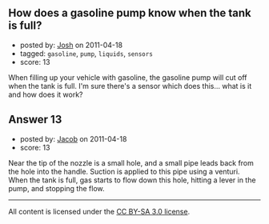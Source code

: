 ## How does a gasoline pump know when the tank is full?

- posted by: [Josh](https://stackexchange.com/users/-1/20-josh) on 2011-04-18
- tagged: `gasoline`, `pump`, `liquids`, `sensors`
- score: 13

When filling up your vehicle with gasoline, the gasoline pump will cut off when the tank is full. I'm sure there's a sensor which does this... what is it and how does it work?


## Answer 13

- posted by: [Jacob](https://stackexchange.com/users/-1/28-jacob) on 2011-04-18
- score: 13

Near the tip of the nozzle is a small hole, and a small pipe leads back from the hole into the handle. Suction is applied to this pipe using a venturi. When the tank is full, gas starts to flow down this hole, hitting a lever in the pump, and stopping the flow. 



---

All content is licensed under the [CC BY-SA 3.0 license](https://creativecommons.org/licenses/by-sa/3.0/).
